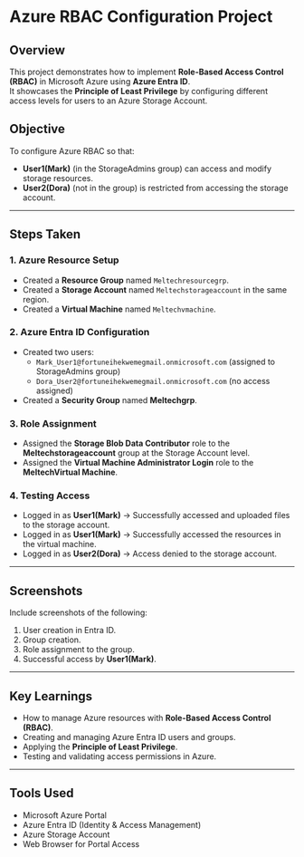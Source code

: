 # Azure RBAC Configuration Project

## Overview
This project demonstrates how to implement **Role-Based Access Control (RBAC)** in Microsoft Azure using **Azure Entra ID**.  
It showcases the **Principle of Least Privilege** by configuring different access levels for users to an Azure Storage Account.

## Objective
To configure Azure RBAC so that:
- **User1(Mark)** (in the StorageAdmins group) can access and modify storage resources.
- **User2(Dora)** (not in the group) is restricted from accessing the storage account.

---

## Steps Taken

### 1. Azure Resource Setup
- Created a **Resource Group** named `Meltechresourcegrp`.
- Created a **Storage Account** named `Meltechstorageaccount` in the same region.
-  Created a **Virtual Machine** named `Meltechvmachine`.

### 2. Azure Entra ID Configuration
- Created two users:
  - `Mark_User1@fortuneihekwemegmail.onmicrosoft.com` (assigned to StorageAdmins group)
  - `Dora_User2@fortuneihekwemegmail.onmicrosoft.com` (no access assigned)
- Created a **Security Group** named **Meltechgrp**.

### 3. Role Assignment
- Assigned the **Storage Blob Data Contributor** role to the **Meltechstorageaccount** group at the Storage Account level.
- Assigned the **Virtual Machine Administrator Login** role to the **MeltechVirtual Machine**.

### 4. Testing Access
- Logged in as **User1(Mark)** → Successfully accessed and uploaded files to the storage account.
-  Logged in as **User1(Mark)** → Successfully accessed the resources in the virtual machine.
- Logged in as **User2(Dora)** → Access denied to the storage account.

---

## Screenshots
Include screenshots of the following:
1. User creation in Entra ID.
2. Group creation.
3. Role assignment to the group.
4. Successful access by **User1(Mark)**.

---

## Key Learnings
- How to manage Azure resources with **Role-Based Access Control (RBAC)**.
- Creating and managing Azure Entra ID users and groups.
- Applying the **Principle of Least Privilege**.
- Testing and validating access permissions in Azure.

---

## Tools Used
- Microsoft Azure Portal
- Azure Entra ID (Identity & Access Management)
- Azure Storage Account
- Web Browser for Portal Access


